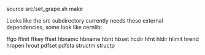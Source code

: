 
source src/set_grape.sh
make

Looks like the src subdirectory currently needs these external dependencies, some look like cernlib:

ffgo
ffinit
ffkey
ffset
hbnamc
hbname
hbnt
hbset
hcdir
hfnt
hldir
hlimit
hrend
hropen
hrout
pdfset
pdfsta
structm
structp

